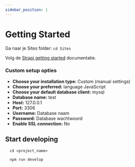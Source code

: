 ```yaml
---
sidebar_position: 1
---
```


# Getting Started

Ga naar je Sites folder:
```cd Sites```

Volg de [Strapi getting started](https://docs.strapi.io/dev-docs/installation/cli#creating-a-strapi-project) documentatie.

### Custom setup opties
- **Choose your installation type:** Custom (manual settings)
- **Choose your preferred:** language JavaScript
- **Choose your default database client:** mysql
- **Database name:** test
- **Host:** 127.0.0.1
- **Port:** 3306
- **Username:** Database naam
- **Password:** Database wachtwoord
- **Enable SSL connection:** No

## Start developing
```
  cd <project_name>
```
```
  npm run develop
```